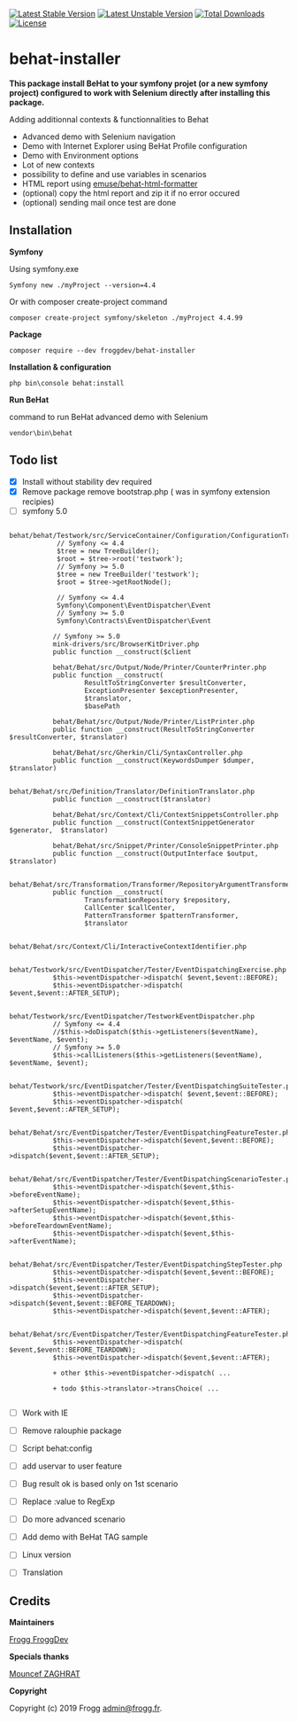 [![Latest Stable Version](https://poser.pugx.org/froggdev/behat-installer/v/stable.svg)](https://packagist.org/packages/froggdev/behat-installer)
[![Latest Unstable Version](https://poser.pugx.org/froggdev/behat-installer/v/unstable.svg)](https://packagist.org/packages/froggdev/behat-installer)
[![Total Downloads](https://poser.pugx.org/froggdev/behat-installer/downloads.svg)](https://packagist.org/packages/froggdev/behat-installer)
[![License](https://poser.pugx.org/froggdev/behat-installer/license.svg)](https://packagist.org/packages/froggdev/behat-installer)

# behat-installer

**This package install BeHat to your symfony projet (or a new symfony project) configured to work with Selenium directly after installing this package.**

Adding additionnal contexts &amp; functionnalities to Behat
- Advanced demo with Selenium navigation
- Demo with Internet Explorer using BeHat Profile configuration
- Demo with Environment options
- Lot of new contexts
- possibility to define and use variables in scenarios
- HTML report using [emuse/behat-html-formatter](https://packagist.org/packages/emuse/behat-html-formatter)
- (optional) copy the html report and zip it if no error occured
- (optional) sending mail once test are done

## Installation

**Symfony**

Using symfony.exe
```
Symfony new ./myProject --version=4.4
```
Or with composer create-project command
```
composer create-project symfony/skeleton ./myProject 4.4.99
```
**Package**
```
composer require --dev froggdev/behat-installer
```
**Installation & configuration**
```
php bin\console behat:install
```
**Run BeHat**

command to run BeHat advanced demo with Selenium
```
vendor\bin\behat
```

## Todo list

- [x] Install without stability dev required
- [x] Remove package remove bootstrap.php ( was in symfony extension recipies)
- [ ] symfony 5.0 

```
            behat/behat/Testwork/src/ServiceContainer/Configuration/ConfigurationTree.php 
            // Symfony <= 4.4
            $tree = new TreeBuilder();
            $root = $tree->root('testwork');
            // Symfony >= 5.0
            $tree = new TreeBuilder('testwork');
            $root = $tree->getRootNode();
```
```
            // Symfony <= 4.4
            Symfony\Component\EventDispatcher\Event 
            // Symfony >= 5.0            
            Symfony\Contracts\EventDispatcher\Event
```

```
           // Symfony >= 5.0  
           mink-drivers/src/BrowserKitDriver.php
           public function __construct($client
           
           behat/Behat/src/Output/Node/Printer/CounterPrinter.php
           public function __construct(
                   ResultToStringConverter $resultConverter,
                   ExceptionPresenter $exceptionPresenter,
                   $translator,
                   $basePath
                   
           behat/Behat/src/Output/Node/Printer/ListPrinter.php
           public function __construct(ResultToStringConverter $resultConverter, $translator)
           
           behat/Behat/src/Gherkin/Cli/SyntaxController.php               
           public function __construct(KeywordsDumper $dumper,  $translator)
           
           behat/Behat/src/Definition/Translator/DefinitionTranslator.php
           public function __construct($translator)
           
           behat/Behat/src/Context/Cli/ContextSnippetsController.php           
           public function __construct(ContextSnippetGenerator $generator,  $translator)
           
           behat/Behat/src/Snippet/Printer/ConsoleSnippetPrinter.php
           public function __construct(OutputInterface $output,  $translator)
           
           behat/Behat/src/Transformation/Transformer/RepositoryArgumentTransformer.php    
           public function __construct(
                   TransformationRepository $repository,
                   CallCenter $callCenter,
                   PatternTransformer $patternTransformer,
                   $translator
                   
           behat/Behat/src/Context/Cli/InteractiveContextIdentifier.php

           behat/Testwork/src/EventDispatcher/Tester/EventDispatchingExercise.php
           $this->eventDispatcher->dispatch( $event,$event::BEFORE);
           $this->eventDispatcher->dispatch( $event,$event::AFTER_SETUP);
           
           behat/Testwork/src/EventDispatcher/TestworkEventDispatcher.php   
           // Symfony <= 4.4  
           //$this->doDispatch($this->getListeners($eventName), $eventName, $event);
           // Symfony >= 5.0  
           $this->callListeners($this->getListeners($eventName), $eventName, $event);
           
           behat/Testwork/src/EventDispatcher/Tester/EventDispatchingSuiteTester.php
           $this->eventDispatcher->dispatch( $event,$event::BEFORE);
           $this->eventDispatcher->dispatch( $event,$event::AFTER_SETUP);
           
           behat/Behat/src/EventDispatcher/Tester/EventDispatchingFeatureTester.php
           $this->eventDispatcher->dispatch($event,$event::BEFORE);
           $this->eventDispatcher->dispatch($event,$event::AFTER_SETUP);
           
           behat/Behat/src/EventDispatcher/Tester/EventDispatchingScenarioTester.php
           $this->eventDispatcher->dispatch($event,$this->beforeEventName);
           $this->eventDispatcher->dispatch($event,$this->afterSetupEventName);
           $this->eventDispatcher->dispatch($event,$this->beforeTeardownEventName);       
           $this->eventDispatcher->dispatch($event,$this->afterEventName);
           
           behat/Behat/src/EventDispatcher/Tester/EventDispatchingStepTester.php
           $this->eventDispatcher->dispatch($event,$event::BEFORE);
           $this->eventDispatcher->dispatch($event,$event::AFTER_SETUP);
           $this->eventDispatcher->dispatch($event,$event::BEFORE_TEARDOWN);
           $this->eventDispatcher->dispatch($event,$event::AFTER);
           
           behat/Behat/src/EventDispatcher/Tester/EventDispatchingFeatureTester.php
           $this->eventDispatcher->dispatch( $event,$event::BEFORE_TEARDOWN);
           $this->eventDispatcher->dispatch($event,$event::AFTER);
           
           + other $this->eventDispatcher->dispatch( ...
           
           + todo $this->translator->transChoice( ...
        
```
- [ ] Work with IE
- [ ] Remove ralouphie package
- [ ] Script behat:config
- [ ] add uservar to user feature
- [ ] Bug result ok is based only on 1st scenario
- [ ] Replace :value to RegExp
- [ ] Do more advanced scenario
- [ ] Add demo with BeHat TAG sample
- [ ] Linux version
- [ ] Translation



## Credits

**Maintainers**

[Frogg FroggDev](https://github.com/FroggDev)

**Specials thanks**

[Mouncef ZAGHRAT](https://github.com/Mouncef)

**Copyright**

Copyright (c) 2019 Frogg admin@frogg.fr.
